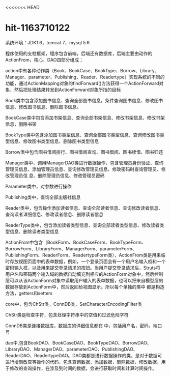 ﻿<<<<<<< HEAD
# hit-1163710122

系统环境：JDK1.6，tomcat 7，mysql 5.6

程序使用的支柱框架，程序包含前端，后端还有数据库，后端主要由动作的ActionFrom，核心，DAO四部分组成；

action中有各种动作类（Book、BookCase、BookType、Borrow、Library、Manager、parameter、Publishing、Reader、Readertype）实现系统的不同的功能，通过ActionMapping对象的findForward()方法获得一个ActionForward对象，然后把处理结果转发到ActionForward对象所指的目标

Book类中包含添加图书信息、查询全部图书信息，条件查询图书信息、修改图书信息、修改图书信息、删除图书信息。

BookCase类中包含添加书架信息、查询全部书架信息、修改书架信息、修改书架信息，删除书架

BookType类中包含添加图书类型信息、查询全部图书类型信息、查询修改图书类型信息、修改图书类型信息、删除图书类型信息

Borrow类中包含图书借阅排行、图书借阅查询、图书借阅、图书续借、图书归还

Manager类中，调用ManagerDAO类进行数据操作，包含管理员身份验证、查询管理员信息、添加管理员信息、查询修改管理员信息、修改密码时查询管理员、修改管理员信
息、删除管理员信息、修改管理员密码

Parameter类中，对参数进行操作

Publishing类中，查询全部出版社信息

Reader类中，包含操作添加读者信息、查询全部读者信息、查询修改读者信息、查询读者详细信息、修改读者信息、删除读者信息

ReaderType类中，包含添加读者类型信息、查询全部读者类型信息、修改读者类型信息、删除读者类型信息

ActionFrom中包含（BookForm、BookCaseForm、BookTypeForm、BorrowForm、LibraryForm、ManagerForm、parameterForm、PublishingForm、ReaderForm、ReadertypeForm类），ActionFrom类是用来临时存放视图页面中的表单数据，例如，一个登录页面会有一个用户名输入框和一个密码输入框，以及用来提交登录请求的按扭。当用户提交登录请求后，Struts将 用户名和密码两个输入域的数据自动填充到相应的ActionForm对象中，然后控制层可以从该ActionForm对象中读取用户输入的表单数据，也可以把来自模型层的数据存放到ActionForm中，然后返回给视图显示。所以每个单独的类中 都是构造方法，getters和setters

core中，包含ChStr类，ConnDB类，SetCharacterEncodingFilter类

ChStr类是检查字符，包含处理字符串中的空值和过滤危险字符

ConnDB类是连接数据库，数据库的详细信息都在 中，包括用户名，密码，端口号

dao中,包含BookDAO、BookCaseDAO、BookTypeDAO、BorrowDAO、LibraryDAO、ManagerDAO、parameterDAO、PublishingDAO、ReaderDAO、ReadertypeDAO。DAO类都是进行数据操作的类，是对于数据可进行增删改查等操作的代码，包含查询数据，添加数据，删除数据，修改数据，用于修改的查询操作，在涉及到时间的数据，会进行获取时间和计算时间操作。
